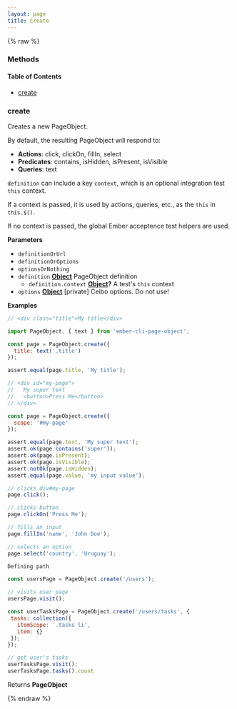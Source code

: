 ```yaml
---
layout: page
title: Create
---
```


{% raw %}
### Methods


<!-- Generated by documentation.js. Update this documentation by updating the source code. -->

#### Table of Contents

-   [create][1]

### create

Creates a new PageObject.

By default, the resulting PageObject will respond to:

-   **Actions**: click, clickOn, fillIn, select
-   **Predicates**: contains, isHidden, isPresent, isVisible
-   **Queries**: text

`definition` can include a key `context`, which is an
optional integration test `this` context.

If a context is passed, it is used by actions, queries, etc.,
as the `this` in `this.$()`.

If no context is passed, the global Ember acceptence test
helpers are used.

**Parameters**

-   `definitionOrUrl`  
-   `definitionOrOptions`  
-   `optionsOrNothing`  
-   `definition` **[Object][2]** PageObject definition
    -   `definition.context` **[Object][2]?** A test's `this` context
-   `options` **[Object][2]** [private] Ceibo options. Do not use!

**Examples**

```javascript
// <div class="title">My title</div>

import PageObject, { text } from 'ember-cli-page-object';

const page = PageObject.create({
  title: text('.title')
});

assert.equal(page.title, 'My title');
```

```javascript
// <div id="my-page">
//   My super text
//   <button>Press Me</button>
// </div>

const page = PageObject.create({
  scope: '#my-page'
});

assert.equal(page.text, 'My super text');
assert.ok(page.contains('super'));
assert.ok(page.isPresent);
assert.ok(page.isVisible);
assert.notOk(page.isHidden);
assert.equal(page.value, 'my input value');

// clicks div#my-page
page.click();

// clicks button
page.clickOn('Press Me');

// fills an input
page.fillIn('name', 'John Doe');

// selects an option
page.select('country', 'Uruguay');
```

```javascript
Defining path

const usersPage = PageObject.create('/users');

// visits user page
usersPage.visit();

const userTasksPage = PageObject.create('/users/tasks', {
 tasks: collection({
   itemScope: '.tasks li',
   item: {}
 });
});

// get user's tasks
userTasksPage.visit();
userTasksPage.tasks().count
```

Returns **PageObject** 

[1]: #create

[2]: https://developer.mozilla.org/docs/Web/JavaScript/Reference/Global_Objects/Object
{% endraw %}